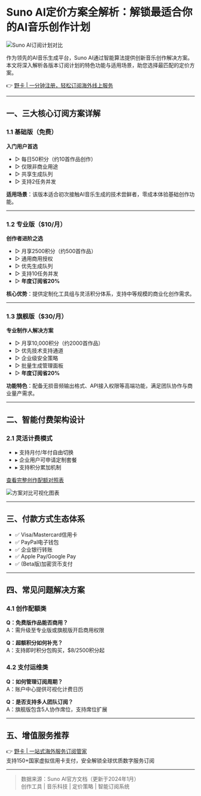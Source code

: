 # Suno AI定价方案全解析：解锁最适合你的AI音乐创作计划

![Suno AI订阅计划对比](https://lh3.googleusercontent.com/pw/AP1GczNguY-qzrBCMwjmON-saITsmx1kF4boLQ82I4oZhEF7WfFpRK46psxRPPHQh9P6SpMV4OdFiy971b_I_VTALtaHHB0RHxK78s2pUSdxpyMsfxHtkGKyE3lwYtMkKsSYD-ilyDFlgE7uLWwvFg2T6a1OmQ=w1170-h609-s-no-gm?authuser=0)

作为领先的AI音乐生成平台，Suno AI通过智能算法提供创新音乐创作解决方案。本文将深入解析各版本订阅计划的特色功能与适用场景，助您选择最匹配的定价方案。

👉 [野卡 | 一分钟注册，轻松订阅海外线上服务](https://bbtdd.com/yeka)

---

## 一、三大核心订阅方案详解

### 1.1 基础版（免费）
**入门用户首选**
- ▷ 每日50积分（约10首作品创作）
- ▷ 仅限非商业用途
- ▷ 共享生成队列
- ▷ 支持2任务并发

**适用场景**：该版本适合初次接触AI音乐生成的技术尝鲜者，零成本体验基础创作功能。

---

### 1.2 专业版（$10/月）
**创作者进阶之选**
- ▷ 月享2500积分（约500首作品）
- ▷ 通用商用授权
- ▷ 优先生成队列
- ▷ 支持10任务并发
- ▷ **年度订阅省20%**

**核心优势**：提供定制化工具组与灵活积分体系，支持中等规模的商业化创作需求。

---

### 1.3 旗舰版（$30/月）
**专业制作人解决方案**
- ▷ 月享10,000积分（约2000首作品）
- ▷ 优先技术支持通道
- ▷ 企业级安全策略
- ▷ 批量生成管理面板
- ▷ **年度订阅省20%**

**功能特色**：配备无损音频输出格式、API接入权限等高端功能，满足团队协作与商业量产需求。

---

## 二、智能付费架构设计

### 2.1 灵活计费模式
- ▸ 支持月付/年付自由切换
- ▸ 企业用户可申请定制套餐
- ▸ 支持积分累加机制

[查看完整创作配额对照表](#)

![方案对比可视化图表](https://lh3.googleusercontent.com/pw/AP1GczP325VjJmq3chNQIKANN7OluO3cDAB1Y7dgqAMtLXL7z5Va8rphCoyALIx1Cx1bHNcVf9vxXOqrL5fE0ebZDjswXaEu6eIjiY8GF_HRlvBqQdmRzHKHzY-3OYqjXAAiuo0BIx0sMzSBTz1QpRZwehghsQ=w1170-h669-s-no-gm?authuser=0)

---

## 三、付款方式生态体系
- ✅ Visa/Mastercard信用卡
- ✅ PayPal电子钱包
- ✅ 企业银行转账
- ✅ Apple Pay/Google Pay
- ✅ (Beta版)加密货币支付

---

## 四、常见问题解决方案

### 4.1 创作配额类
**Q：免费版作品能否商用？**  
A：需升级至专业版或旗舰版开启商用权限

**Q：超额积分如何补充？**  
A：支持即时积分包购买，$8/2500积分起

### 4.2 支付运维类
**Q：如何管理订阅周期？**  
A：账户中心提供可视化计费日历

**Q：是否支持多人团队订阅？**  
A：旗舰版包含5人协作席位，支持席位扩展

---

## 五、增值服务推荐
👉 [野卡 | 一站式海外服务订阅管家](https://bbtdd.com/yeka)  
支持150+国家虚拟信用卡支付，安全解锁全球优质数字服务订阅

---

> 数据来源：Suno AI官方文档（更新于2024年1月）  
> 创作工具 | 音乐科技 | 定价策略 | 智能订阅系统